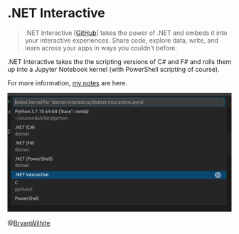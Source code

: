 # .NET Interactive

>.NET Interactive [[GitHub](https://github.com/dotnet/interactive)] takes the power of .NET and embeds it into your interactive experiences. Share code, explore data, write, and learn across your apps in ways you couldn’t before.

.NET Interactive takes the the scripting versions of C# and F# and rolls them up into a Jupyter Notebook kernel (with PowerShell scripting of course).

For more information, [my notes](./dotnet-interactive.ipynb) are here.

![select kernel](./images/select-kernel.png)

@[BryanWilhite](https://twitter.com/BryanWilhite)
